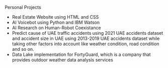 Personal Projects
- Real Estate Website using HTML and CSS
- AI Voicebot using Python and IBM Watson
- AI Research on Human-Robot Coexistance
- Predict cause of UAE traffic accidents using 2021 UAE accidents dataset and accident size in UAE using 2013-2019 UAE accidents dataset while taking other factors into account like weather condition, road condition and so on.
- Data Lake implementation for FortyGuard, which is a company that provides outdoor weather data analysis services
